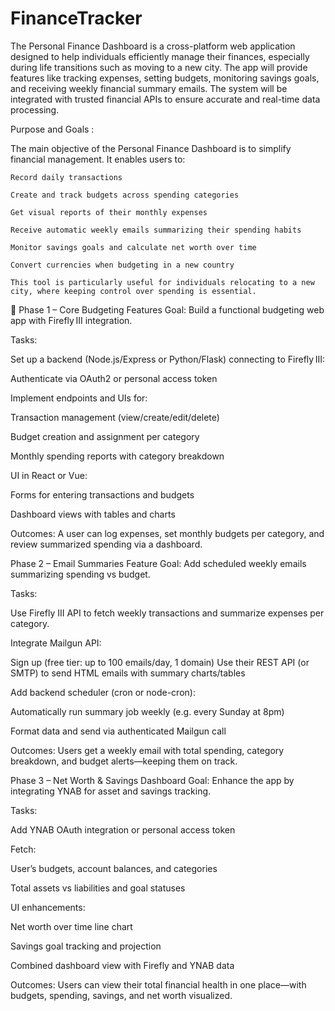 # FinanceTracker

The Personal Finance Dashboard is a cross-platform web application designed to help individuals efficiently manage their finances, especially during life transitions such as moving to a new city. The app will provide features like tracking expenses, setting budgets, monitoring savings goals, and receiving weekly financial summary emails. The system will be integrated with trusted financial APIs to ensure accurate and real-time data processing.

Purpose and Goals :

The main objective of the Personal Finance Dashboard is to simplify financial management. It enables users to:

    Record daily transactions
    
    Create and track budgets across spending categories
    
    Get visual reports of their monthly expenses
    
    Receive automatic weekly emails summarizing their spending habits
    
    Monitor savings goals and calculate net worth over time
    
    Convert currencies when budgeting in a new country
    
    This tool is particularly useful for individuals relocating to a new city, where keeping control over spending is essential.


🚧 Phase 1 – Core Budgeting Features
Goal: Build a functional budgeting web app with Firefly III integration.

Tasks:

Set up a backend (Node.js/Express or Python/Flask) connecting to Firefly III:

Authenticate via OAuth2 or personal access token

Implement endpoints and UIs for:

Transaction management (view/create/edit/delete)

Budget creation and assignment per category

Monthly spending reports with category breakdown

UI in React or Vue:

Forms for entering transactions and budgets

Dashboard views with tables and charts

Outcomes:
A user can log expenses, set monthly budgets per category, and review summarized spending via a dashboard.

Phase 2 – Email Summaries Feature
Goal: Add scheduled weekly emails summarizing spending vs budget.

Tasks:

Use Firefly III API to fetch weekly transactions and summarize expenses per category.

Integrate Mailgun API:

Sign up (free tier: up to 100 emails/day, 1 domain) 
Use their REST API (or SMTP) to send HTML emails with summary charts/tables

Add backend scheduler (cron or node-cron):

Automatically run summary job weekly (e.g. every Sunday at 8pm)

Format data and send via authenticated Mailgun call

Outcomes:
Users get a weekly email with total spending, category breakdown, and budget alerts—keeping them on track.

Phase 3 – Net Worth & Savings Dashboard
Goal: Enhance the app by integrating YNAB for asset and savings tracking.

Tasks:

Add YNAB OAuth integration or personal access token

Fetch:

User’s budgets, account balances, and categories

Total assets vs liabilities and goal statuses

UI enhancements:

Net worth over time line chart

Savings goal tracking and projection

Combined dashboard view with Firefly and YNAB data

Outcomes:
Users can view their total financial health in one place—with budgets, spending, savings, and net worth visualized.

